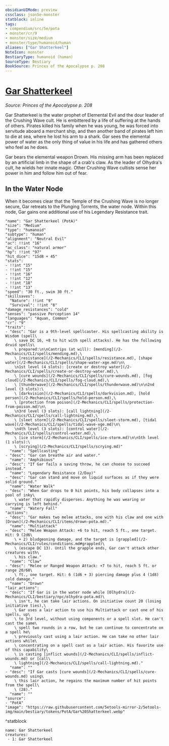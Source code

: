 ```yaml
---
obsidianUIMode: preview
cssclass: json5e-monster
statblock: inline
tags:
- compendium/src/5e/pota
- monster/cr/9
- monster/size/medium
- monster/type/humanoid/human
aliases: ["Gar Shatterkeel"]
NoteIcon: monster
BestiaryType: humanoid (human)
SourceType: Bestiary
BookSource: Princes of the Apocalypse p. 208
---
```

# [Gar Shatterkeel](2-Mechanics/CLI/bestiary/npc/gar-shatterkeel-pota.md)
*Source: Princes of the Apocalypse p. 208*  

Gar Shatterkeel is the water prophet of Elemental Evil and the dour leader of the Crushing Wave cult. He is embittered by a life of suffering at the hands of others. Pirates killed his family when he was young, he was forced into servitude aboard a merchant ship, and then another band of pirates left him to die at sea, where he lost his arm to a shark. Gar sees the elemental power of water as the only thing of value in his life and has gathered others who feel as he does.

Gar bears the elemental weapon Drown. His missing arm has been replaced by an artificial limb in the shape of a crab's claw. As the leader of Olhydra's cult, he wields her innate magic. Other Crushing Wave cultists sense her power in him and follow him out of fear.

## In the Water Node

When it becomes clear that the Temple of the Crushing Wave is no longer secure, Gar retreats to the Plunging Torrents, the water node. Within this node, Gar gains one additional use of his Legendary Resistance trait.

```statblock
"name": "Gar Shatterkeel (PotA)"
"size": "Medium"
"type": "humanoid"
"subtype": "human"
"alignment": "Neutral Evil"
"ac": !!int "16"
"ac_class": "natural armor"
"hp": !!int "97"
"hit_dice": "15d8 + 45"
"stats":
- !!int "15"
- !!int "15"
- !!int "16"
- !!int "12"
- !!int "18"
- !!int "13"
"speed": "30 ft., swim 30 ft."
"skillsaves":
  "Nature": !!int "9"
  "Survival": !!int "8"
"damage_resistances": "cold"
"senses": "passive Perception 14"
"languages": "Aquan, Common"
"cr": "9"
"traits":
- "desc": "Gar is a 9th-level spellcaster. His spellcasting ability is Wisdom (spell\
    \ save DC 16, +8 to hit with spell attacks). He has the following druid spells\
    \ prepared:\n\nCantrips (at will): [mending](/2-Mechanics/CLI/spells/mending.md),\
    \ [resistance](/2-Mechanics/CLI/spells/resistance.md), [shape water](/2-Mechanics/CLI/spells/shape-water-xge.md)\n\
    \n1st level (4 slots): [create or destroy water](/2-Mechanics/CLI/spells/create-or-destroy-water.md),\
    \ [cure wounds](/2-Mechanics/CLI/spells/cure-wounds.md), [fog cloud](/2-Mechanics/CLI/spells/fog-cloud.md),\
    \ [thunderwave](/2-Mechanics/CLI/spells/thunderwave.md)\n\n2nd level (3 slots):\
    \ [darkvision](/2-Mechanics/CLI/spells/darkvision.md), [hold person](/2-Mechanics/CLI/spells/hold-person.md),\
    \ [protection from poison](/2-Mechanics/CLI/spells/protection-from-poison.md)\n\
    \n3rd level (3 slots): [call lightning](/2-Mechanics/CLI/spells/call-lightning.md),\
    \ [sleet storm](/2-Mechanics/CLI/spells/sleet-storm.md), [tidal wave](/2-Mechanics/CLI/spells/tidal-wave-xge.md)\n\
    \n4th level (3 slots): [control water](/2-Mechanics/CLI/spells/control-water.md),\
    \ [ice storm](/2-Mechanics/CLI/spells/ice-storm.md)\n\n5th level (1 slots):\
    \ [scrying](/2-Mechanics/CLI/spells/scrying.md)"
  "name": "Spellcasting"
- "desc": "Gar can breathe air and water."
  "name": "Amphibious"
- "desc": "If Gar fails a saving throw, he can choose to succeed instead."
  "name": "Legendary Resistance (2/Day)"
- "desc": "Gar can stand and move on liquid surfaces as if they were solid ground."
  "name": "Water Walk"
- "desc": "When Gar drops to 0 hit points, his body collapses into a pool of inky\
    \ water that rapidly disperses. Anything he was wearing or carrying is left behind."
  "name": "Watery Fall"
"actions":
- "desc": "Gar makes two melee attacks, one with his claw and one with [Drown](/2-Mechanics/CLI/items/drown-pota.md)."
  "name": "Multiattack"
- "desc": "Melee Weapon Attack: +6 to hit, reach 5 ft., one target. Hit: 9 (2d6\
    \ + 2) bludgeoning damage, and the target is [grappled](/2-Mechanics/CLI/rules/conditions.md#grappled)\
    \ (escape DC 13). Until the grapple ends, Gar can't attack other creatures with\
    \ his claw."
  "name": "Claw"
- "desc": "Melee or Ranged Weapon Attack: +7 to hit, reach 5 ft. or range 20/60\
    \ ft., one target. Hit: 6 (1d6 + 3) piercing damage plus 4 (1d8) cold damage."
  "name": "Drown"
"lair_actions":
- "desc": "If Gar is in the water node while [Olhydra](/2-Mechanics/CLI/bestiary/npc/olhydra-pota.md)\
    \ isn't, he can take lair actions. On initiative count 20 (losing initiative ties),\
    \ Gar uses a lair action to use his Multiattack or cast one of his spells, up\
    \ to 3rd level, without using components or a spell slot. He can't cast the same\
    \ spell two rounds in a row, but he can continue to concentrate on a spell he\
    \ previously cast using a lair action. He can take no other lair actions while\
    \ concentrating on a spell cast as a lair action. His favorite use of this capability\
    \ is casting [inflict wounds](/2-Mechanics/CLI/spells/inflict-wounds.md) or [call\
    \ lightning](/2-Mechanics/CLI/spells/call-lightning.md)."
  "name": ""
- "desc": "If Gar casts [cure wounds](/2-Mechanics/CLI/spells/cure-wounds.md) using\
    \ this lair action, he regains the maximum number of hit points from the spell\
    \ (28)."
  "name": ""
"source":
- "PotA"
"image": "https://raw.githubusercontent.com/5etools-mirror-2/5etools-img/main/bestiary/tokens/PotA/Gar%20Shatterkeel.webp"
```
^statblock

```encounter-table
name: Gar Shatterkeel
creatures:
 - 1: Gar Shatterkeel
```